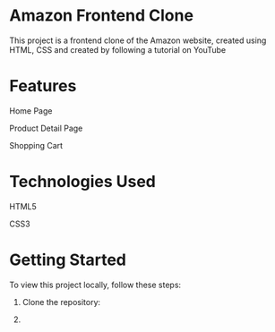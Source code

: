 # Amazon Frontend Clone

This project is a frontend clone of the Amazon website, created using HTML, CSS and created by following a tutorial on YouTube

# Features

Home Page

Product Detail Page

Shopping Cart

# Technologies Used

HTML5

CSS3

# Getting Started 

To view this project locally, follow these steps:

 1. Clone the repository:
     
 3. 
 
